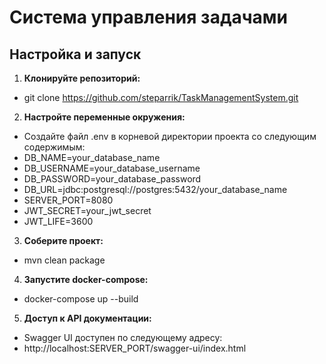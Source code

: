 # Система управления задачами

## Настройка и запуск

1. **Клонируйте репозиторий:**
- git clone https://github.com/steparrik/TaskManagementSystem.git
   
2. **Настройте переменные окружения:**
- Создайте файл .env в корневой директории проекта со следующим содержимым:
- DB_NAME=your_database_name
- DB_USERNAME=your_database_username
- DB_PASSWORD=your_database_password
- DB_URL=jdbc:postgresql://postgres:5432/your_database_name 
- SERVER_PORT=8080
- JWT_SECRET=your_jwt_secret
- JWT_LIFE=3600

3. **Соберите проект:**
- mvn clean package

4. **Запустите docker-compose:**
- docker-compose up --build

5. **Доступ к API документации:**
- Swagger UI доступен по следующему адресу:
- http://localhost:SERVER_PORT/swagger-ui/index.html
